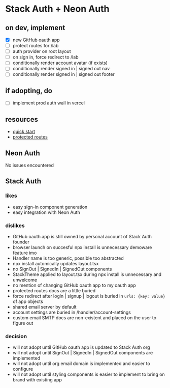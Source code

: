 # Stack Auth + Neon Auth

## on dev, implement
- [x] new GitHub oauth app
- [ ] protect routes for /lab
- [ ] auth provider on root layout
- [ ] on sign in, force redirect to /lab
- [ ] conditionally render account avatar (if exists)
- [ ] conditionally render signed in | signed out nav
- [ ] conditionally render signed in | signed out footer

## if adopting, do
- [ ] implement prod auth wall in vercel

## resources

- [quick start](https://docs.stack-auth.com/getting-started/setup)
- [protected routes](https://docs.stack-auth.com/guides/protected-routes)


## Neon Auth

No issues encountered

## Stack Auth

### likes

- easy sign-in component generation
- easy integration with Neon Auth

### dislikes

- GitHub oauth app is still owned by personal account of Stack Auth founder
- browser launch on succesful npx install is unnecessary demoware feature imo
- Handler name is too generic, possible too abstracted
- npx install automically updates layout.tsx
- no SignOut | SignedIn | SignedOut components
- StackTheme applied to layout.tsx during npx install is unnecessary and unwelcome
- no mention of changing GitHub oauth app to my oauth app
- protected routes docs are a little buried
- force redirect after login | signup | logout is buried in `urls: {key: value}` of app objects
- shared email server by default
- account settings are buried in /handler/account-settings
- custom email SMTP docs are non-existent and placed on the user to figure out

### decision

- will not adopt until GitHub oauth app is updated to Stack Auth org
- will not adopt until SignOut | SignedIn | SignedOut components are implemented
- will not adopt until org email domain is implemented and easier to configure
- will not adopt until styling components is easier to implement to bring on brand with existing app
